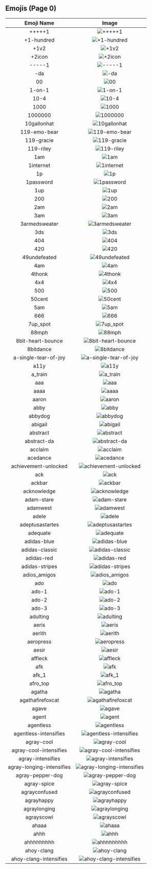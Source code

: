 
  ## Emojis (Page 0)
  |Emoji Name|Image|
  | :-: | :-: |
  |+++++1| ![+++++1](/output/+++++1.png)|
  |+1-hundred| ![+1-hundred](/output/+1-hundred.png)|
  |+1v2| ![+1v2](/output/+1v2)|
  |+2icon| ![+2icon](/output/+2icon.png)|
  |-----1| ![-----1](/output/-----1.png)|
  |-da| ![-da](/output/-da.png)|
  |00| ![00](/output/00.png)|
  |1-on-1| ![1-on-1](/output/1-on-1.png)|
  |10-4| ![10-4](/output/10-4.png)|
  |1000| ![1000](/output/1000.png)|
  |1000000| ![1000000](/output/1000000.png)|
  |10gallonhat| ![10gallonhat](/output/10gallonhat.png)|
  |119-emo-bear| ![119-emo-bear](/output/119-emo-bear.jpg)|
  |119-gracie| ![119-gracie](/output/119-gracie.jpg)|
  |119-riley| ![119-riley](/output/119-riley.jpg)|
  |1am| ![1am](/output/1am.png)|
  |1internet| ![1internet](/output/1internet.png)|
  |1p| ![1p](/output/1p)|
  |1password| ![1password](/output/1password.png)|
  |1up| ![1up](/output/1up.png)|
  |200| ![200](/output/200.jpg)|
  |2am| ![2am](/output/2am.png)|
  |3am| ![3am](/output/3am.png)|
  |3armedsweater| ![3armedsweater](/output/3armedsweater.jpg)|
  |3ds| ![3ds](/output/3ds.jpg)|
  |404| ![404](/output/404.png)|
  |420| ![420](/output/420.png)|
  |49undefeated| ![49undefeated](/output/49undefeated.jpg)|
  |4am| ![4am](/output/4am.png)|
  |4thonk| ![4thonk](/output/4thonk.png)|
  |4x4| ![4x4](/output/4x4.png)|
  |500| ![500](/output/500.png)|
  |50cent| ![50cent](/output/50cent.png)|
  |5am| ![5am](/output/5am)|
  |666| ![666](/output/666.png)|
  |7up_spot| ![7up_spot](/output/7up_spot.png)|
  |88mph| ![88mph](/output/88mph.gif)|
  |8bit-heart-bounce| ![8bit-heart-bounce](/output/8bit-heart-bounce.gif)|
  |8bitdance| ![8bitdance](/output/8bitdance.gif)|
  |a-single-tear-of-joy| ![a-single-tear-of-joy](/output/a-single-tear-of-joy.png)|
  |a11y| ![a11y](/output/a11y.png)|
  |a_train| ![a_train](/output/a_train.jpg)|
  |aaa| ![aaa](/output/aaa.gif)|
  |aaaa| ![aaaa](/output/aaaa.gif)|
  |aaron| ![aaron](/output/aaron.gif)|
  |abby| ![abby](/output/abby.png)|
  |abbydog| ![abbydog](/output/abbydog.png)|
  |abigail| ![abigail](/output/abigail.png)|
  |abstract| ![abstract](/output/abstract.png)|
  |abstract-da| ![abstract-da](/output/abstract-da.png)|
  |acclaim| ![acclaim](/output/acclaim.png)|
  |acedance| ![acedance](/output/acedance.gif)|
  |achievement-unlocked| ![achievement-unlocked](/output/achievement-unlocked.png)|
  |ack| ![ack](/output/ack.png)|
  |ackbar| ![ackbar](/output/ackbar.png)|
  |acknowledge| ![acknowledge](/output/acknowledge.png)|
  |adam-stare| ![adam-stare](/output/adam-stare.png)|
  |adamwest| ![adamwest](/output/adamwest.jpg)|
  |adele| ![adele](/output/adele.jpg)|
  |adeptusastartes| ![adeptusastartes](/output/adeptusastartes.png)|
  |adequate| ![adequate](/output/adequate)|
  |adidas-blue| ![adidas-blue](/output/adidas-blue.png)|
  |adidas-classic| ![adidas-classic](/output/adidas-classic.jpg)|
  |adidas-red| ![adidas-red](/output/adidas-red.png)|
  |adidas-stripes| ![adidas-stripes](/output/adidas-stripes.png)|
  |adios_amigos| ![adios_amigos](/output/adios_amigos.png)|
  |ado| ![ado](/output/ado)|
  |ado-1| ![ado-1](/output/ado-1)|
  |ado-2| ![ado-2](/output/ado-2)|
  |ado-3| ![ado-3](/output/ado-3)|
  |adulting| ![adulting](/output/adulting.png)|
  |aeris| ![aeris](/output/aeris.png)|
  |aerith| ![aerith](/output/aerith)|
  |aeropress| ![aeropress](/output/aeropress.png)|
  |aesir| ![aesir](/output/aesir.png)|
  |affleck| ![affleck](/output/affleck.jpg)|
  |afk| ![afk](/output/afk.png)|
  |afk_1| ![afk_1](/output/afk_1.png)|
  |afro_top| ![afro_top](/output/afro_top.png)|
  |agatha| ![agatha](/output/agatha.png)|
  |agathafirefoxcat| ![agathafirefoxcat](/output/agathafirefoxcat.png)|
  |agave| ![agave](/output/agave.jpg)|
  |agent| ![agent](/output/agent.png)|
  |agentless| ![agentless](/output/agentless.png)|
  |agentless-intensifies| ![agentless-intensifies](/output/agentless-intensifies.gif)|
  |agray-cool| ![agray-cool](/output/agray-cool.png)|
  |agray-cool-intensifies| ![agray-cool-intensifies](/output/agray-cool-intensifies.gif)|
  |agray-intensifies| ![agray-intensifies](/output/agray-intensifies.gif)|
  |agray-longing-intensifies| ![agray-longing-intensifies](/output/agray-longing-intensifies.gif)|
  |agray-pepper-dog| ![agray-pepper-dog](/output/agray-pepper-dog.png)|
  |agray-spice| ![agray-spice](/output/agray-spice.png)|
  |agrayconfused| ![agrayconfused](/output/agrayconfused.png)|
  |agrayhappy| ![agrayhappy](/output/agrayhappy.png)|
  |agraylonging| ![agraylonging](/output/agraylonging.png)|
  |agrayscowl| ![agrayscowl](/output/agrayscowl.png)|
  |ahaaa| ![ahaaa](/output/ahaaa.jpg)|
  |ahhh| ![ahhh](/output/ahhh.gif)|
  |ahhhhhhhhh| ![ahhhhhhhhh](/output/ahhhhhhhhh.gif)|
  |ahoy-clang| ![ahoy-clang](/output/ahoy-clang.png)|
  |ahoy-clang-intensifies| ![ahoy-clang-intensifies](/output/ahoy-clang-intensifies.gif)|
  
